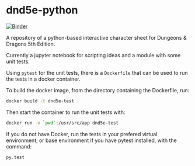 # dnd5e-python

[![Binder](https://mybinder.org/badge.svg)](https://mybinder.org/v2/gh/AdrianDAlessandro/dnd5e-python/master?filepath=character_scripting.ipynb)

A repository of a python-based interactive character sheet for Dungeons & Dragons 5th Edition.

Currently a jupyter notebook for scripting ideas and a module with some unit tests.

Using `pytest` for the unit tests, there is a `Dockerfile` that can be used to run the tests in a docker container.

To build the docker image, from the directory containing the Dockerfile, run:

```bash
docker build -t dnd5e-test .
```

Then start the container to run the unit tests with:

```bash
docker run -v `pwd`:/usr/src/app dnd5e-test
```

If you do not have Docker, run the tests in your prefered virtual environment, or base environment if you have pytest installed, with the command:

```bash
py.test
```

